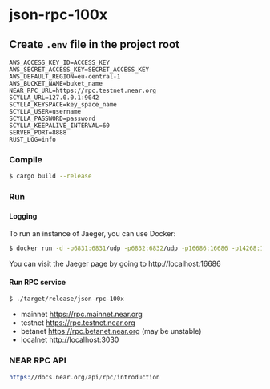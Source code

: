 # json-rpc-100x

## Create `.env` file in the project root
```
AWS_ACCESS_KEY_ID=ACCESS_KEY
AWS_SECRET_ACCESS_KEY=SECRET_ACCESS_KEY
AWS_DEFAULT_REGION=eu-central-1
AWS_BUCKET_NAME=buket_name
NEAR_RPC_URL=https://rpc.testnet.near.org
SCYLLA_URL=127.0.0.1:9042
SCYLLA_KEYSPACE=key_space_name
SCYLLA_USER=username
SCYLLA_PASSWORD=password
SCYLLA_KEEPALIVE_INTERVAL=60
SERVER_PORT=8888
RUST_LOG=info
```

### Compile

```bash
$ cargo build --release
```

### Run

#### Logging
To run an instance of Jaeger, you can use Docker:
```bash
$ docker run -d -p6831:6831/udp -p6832:6832/udp -p16686:16686 -p14268:14268 jaegertracing/all-in-one:latest
```
You can visit the Jaeger page by going to http://localhost:16686

#### Run RPC service 
```bash
$ ./target/release/json-rpc-100x
```

* mainnet https://rpc.mainnet.near.org
* testnet https://rpc.testnet.near.org
* betanet https://rpc.betanet.near.org (may be unstable)
* localnet http://localhost:3030

### NEAR RPC API
```asm
https://docs.near.org/api/rpc/introduction
```
